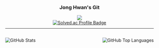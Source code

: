 <div style="display: flex; flex-direction: column; justify-content: center; align-items: center; padding: 10px;">
  <h3>Jong Hwan's Git</h3>
  <a href="https://sul1074.tistory.com/">
    <img src="https://img.shields.io/badge/Sul's History-E5511E?style=badge&logo=Tistory&logoColor=white"/>
  </a>
  <a href="https://solved.ac/profile/sul1074">
    <img src="http://mazassumnida.wtf/api/mini/generate_badge?boj=sul1074" alt="Solved.ac Profile Badge"/>
  </a>
  <hr style="width: 100%; margin: 10px 0;">
</div>

<div style="display: flex; justify-content: space-between; align-items: center; padding: 10px;">
  <div style="flex: 1; display: flex; justify-content: flex-start;">
    <img src="https://github-readme-stats.vercel.app/api?username=sul1074&show_icons=true&theme=dark" alt="GitHub Stats" />
  </div>
  <div style="flex: 1; display: flex; justify-content: flex-end;">
    <img src="https://github-readme-stats.vercel.app/api/top-langs/?username=sul1074&layout=compact&theme=dark" alt="GitHub Top Languages" />
  </div>
</div>
